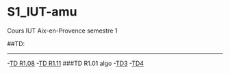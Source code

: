 # S1_IUT-amu
Cours IUT Aix-en-Provence semestre 1

##TD:
______
-[TD R1.08](https://github.com/killbib-coder/S1_IUT-amu/blob/main/TD/R108_Makssoud)
-[TD R1.11](https://github.com/killbib-coder/S1_IUT-amu/blob/main/TD/R111_Salou)
###TD R1.01 algo
-[TD3](https://github.com/killbib-coder/S1_IUT-amu/blob/main/TD/Algo/TD3_R1.01.algo)
-[TD4](https://github.com/killbib-coder/S1_IUT-amu/blob/main/TD/Algo/TD4_R1.01.algo)
